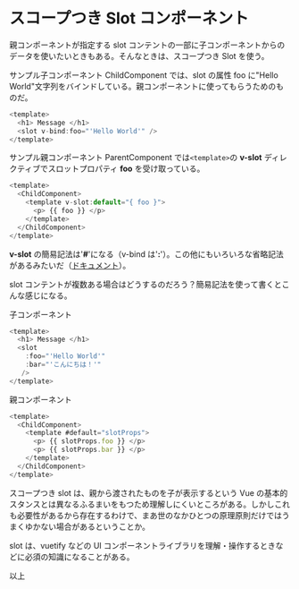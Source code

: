 # スコープつき Slot コンポーネント

親コンポーネントが指定する slot コンテントの一部に子コンポーネントからのデータを使いたいときもある。そんなときは、スコープつき Slot を使う。

サンプル子コンポーネント ChildComponent では、slot の属性 foo に"Hello World"文字列をバインドしている。親コンポーネントに使ってもらうためのものだ。

```js
<template>
  <h1> Message </h1>
  <slot v-bind:foo="'Hello World'" />
</template>
```

サンプル親コンポーネント ParentComponent では`<template>`の **v-slot** ディレクティブでスロットプロパティ **foo** を受け取っている。

```js
<template>
  <ChildComponent>
    <template v-slot:default="{ foo }">
      <p> {{ foo }} </p>
    </template>
  </ChildComponent>
</template>
```

**v-slot** の簡易記法は'**#**'になる（v-bind は'**:**'）。この他にもいろいろな省略記法があるみたいだ（[ドキュメント](https://v3.ja.vuejs.org/guide/component-slots.html)）。

slot コンテントが複数ある場合はどうするのだろう？簡易記法を使って書くとこんな感じになる。

子コンポーネント

```js
<template>
  <h1> Message </h1>
  <slot
    :foo="'Hello World'"
    :bar="'こんにちは！'"
   />
</template>
```

親コンポーネント

```js
<template>
  <ChildComponent>
    <template #default="slotProps">
      <p> {{ slotProps.foo }} </p>
      <p> {{ slotProps.bar }} </p>
    </template>
  </ChildComponent>
</template>
```

スコープつき slot は、親から渡されたものを子が表示するという Vue の基本的スタンスとは異なるふるまいをもつため理解しにくいところがある。しかしこれも必要性があるから存在するわけで、まあ世のなかひとつの原理原則だけではうまくゆかない場合があるということか。

slot は、vuetify などの UI コンポーネントライブラリを理解・操作するときなどに必須の知識になることがある。

以上
